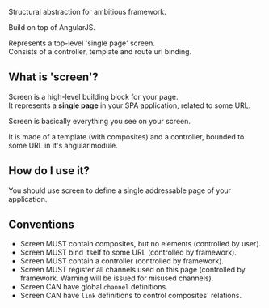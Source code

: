Structural abstraction for ambitious framework.

Build on top of AngularJS.

Represents a top-level 'single page' screen.  
Consists of a controller, template and route url binding.

## What is 'screen'?

Screen is a high-level building block for your page.  
It represents a **single page** in your SPA application, related to some URL.

Screen is basically everything you see on your screen.

It is made of a template (with composites) and a controller, bounded to some URL in it's angular.module.
 
## How do I use it?

You should use screen to define a single addressable page of your application.

## Conventions

* Screen MUST contain composites, but no elements (controlled by user).
* Screen MUST bind itself to some URL (controlled by framework).
* Screen MUST contain a controller (controlled by framework).
* Screen MUST register all channels used on this page (controlled by framework. Warning will be issued for misused channels).
* Screen CAN have global `channel` definitions.
* Screen CAN have `link` definitions to control composites' relations.
